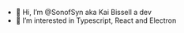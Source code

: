 - 👋 Hi, I’m @SonofSyn aka Kai Bissell a dev
- 👀 I’m interested in Typescript, React and Electron

<!---
SonofSyn/SonofSyn is a ✨ special ✨ repository because its `README.md` (this file) appears on your GitHub profile.
You can click the Preview link to take a look at your changes.
--->
